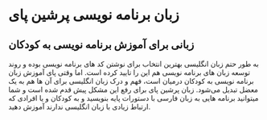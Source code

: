 # زبان برنامه نویسی پرشین پای
## زبانی برای آموزش برنامه نویسی به کودکان
به طور حتم زبان انگلیسی بهترین انتخاب برای نوشتن کد های برنامه نویسی بوده و روند توسعه زبان های برنامه نویسی هم این را تایید کرده است.
اما وقتی پای آموزش زبان برنامه نویسی به کودکان درمیان است، فهم و درک زبان انگلیسی برای آن ها هم به یک معضل تبدیل می‌شود.
زبان پرشین پای برای رفع این مشکل پیش قدم شده است و شما میتوانید برنامه هایی به زبان فارسی با دستورات پایه بنویسید و به کودکان و یا افرادی که ارتباط زیادی با زبان انگلیسی ندارند آموزش دهید.
